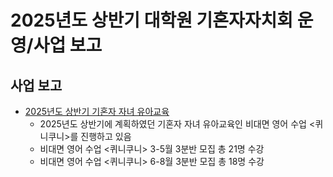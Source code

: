﻿2025년도 상반기 대학원 기혼자자치회 운영/사업 보고
===

## 사업 보고
- [2025년도 상반기 기혼자 자녀 유아교육](2025년도-상반기-기혼자자치회-기혼자-자녀-유아교육-사업보고서.md)
    - 2025년도 상반기에 계획하였던 기혼자 자녀 유아교육인 비대면 영어 수업 <퀴니쿠니>를 진행하고 있음
    - 비대면 영어 수업 <퀴니쿠니> 3-5월 3분반 모집 총 21명 수강
    - 비대면 영어 수업 <퀴니쿠니> 6-8월 3분반 모집 총 18명 수강

